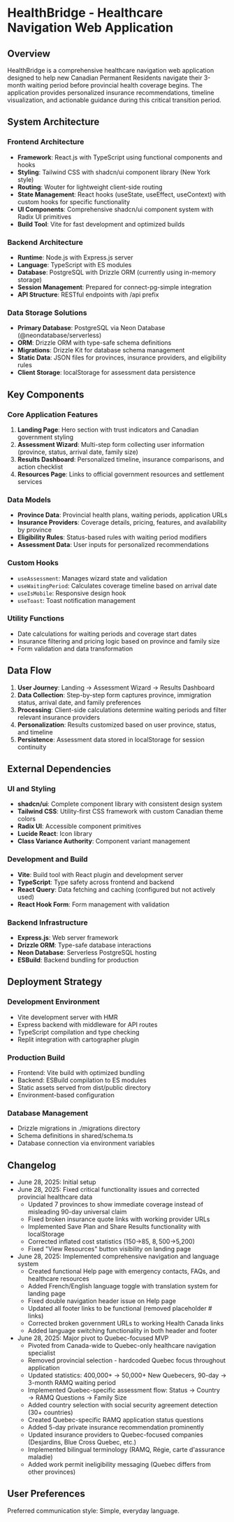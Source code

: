 # HealthBridge - Healthcare Navigation Web Application

## Overview

HealthBridge is a comprehensive healthcare navigation web application designed to help new Canadian Permanent Residents navigate their 3-month waiting period before provincial health coverage begins. The application provides personalized insurance recommendations, timeline visualization, and actionable guidance during this critical transition period.

## System Architecture

### Frontend Architecture
- **Framework**: React.js with TypeScript using functional components and hooks
- **Styling**: Tailwind CSS with shadcn/ui component library (New York style)
- **Routing**: Wouter for lightweight client-side routing
- **State Management**: React hooks (useState, useEffect, useContext) with custom hooks for specific functionality
- **UI Components**: Comprehensive shadcn/ui component system with Radix UI primitives
- **Build Tool**: Vite for fast development and optimized builds

### Backend Architecture
- **Runtime**: Node.js with Express.js server
- **Language**: TypeScript with ES modules
- **Database**: PostgreSQL with Drizzle ORM (currently using in-memory storage)
- **Session Management**: Prepared for connect-pg-simple integration
- **API Structure**: RESTful endpoints with /api prefix

### Data Storage Solutions
- **Primary Database**: PostgreSQL via Neon Database (@neondatabase/serverless)
- **ORM**: Drizzle ORM with type-safe schema definitions
- **Migrations**: Drizzle Kit for database schema management
- **Static Data**: JSON files for provinces, insurance providers, and eligibility rules
- **Client Storage**: localStorage for assessment data persistence

## Key Components

### Core Application Features
1. **Landing Page**: Hero section with trust indicators and Canadian government styling
2. **Assessment Wizard**: Multi-step form collecting user information (province, status, arrival date, family size)
3. **Results Dashboard**: Personalized timeline, insurance comparisons, and action checklist
4. **Resources Page**: Links to official government resources and settlement services

### Data Models
- **Province Data**: Provincial health plans, waiting periods, application URLs
- **Insurance Providers**: Coverage details, pricing, features, and availability by province
- **Eligibility Rules**: Status-based rules with waiting period modifiers
- **Assessment Data**: User inputs for personalized recommendations

### Custom Hooks
- `useAssessment`: Manages wizard state and validation
- `useWaitingPeriod`: Calculates coverage timeline based on arrival date
- `useIsMobile`: Responsive design hook
- `useToast`: Toast notification management

### Utility Functions
- Date calculations for waiting periods and coverage start dates
- Insurance filtering and pricing logic based on province and family size
- Form validation and data transformation

## Data Flow

1. **User Journey**: Landing → Assessment Wizard → Results Dashboard
2. **Data Collection**: Step-by-step form captures province, immigration status, arrival date, and family preferences
3. **Processing**: Client-side calculations determine waiting periods and filter relevant insurance providers
4. **Personalization**: Results customized based on user province, status, and timeline
5. **Persistence**: Assessment data stored in localStorage for session continuity

## External Dependencies

### UI and Styling
- **shadcn/ui**: Complete component library with consistent design system
- **Tailwind CSS**: Utility-first CSS framework with custom Canadian theme colors
- **Radix UI**: Accessible component primitives
- **Lucide React**: Icon library
- **Class Variance Authority**: Component variant management

### Development and Build
- **Vite**: Build tool with React plugin and development server
- **TypeScript**: Type safety across frontend and backend
- **React Query**: Data fetching and caching (configured but not actively used)
- **React Hook Form**: Form management with validation

### Backend Infrastructure
- **Express.js**: Web server framework
- **Drizzle ORM**: Type-safe database interactions
- **Neon Database**: Serverless PostgreSQL hosting
- **ESBuild**: Backend bundling for production

## Deployment Strategy

### Development Environment
- Vite development server with HMR
- Express backend with middleware for API routes
- TypeScript compilation and type checking
- Replit integration with cartographer plugin

### Production Build
- Frontend: Vite build with optimized bundling
- Backend: ESBuild compilation to ES modules
- Static assets served from dist/public directory
- Environment-based configuration

### Database Management
- Drizzle migrations in ./migrations directory
- Schema definitions in shared/schema.ts
- Database connection via environment variables

## Changelog
- June 28, 2025: Initial setup
- June 28, 2025: Fixed critical functionality issues and corrected provincial healthcare data
  - Updated 7 provinces to show immediate coverage instead of misleading 90-day universal claim
  - Fixed broken insurance quote links with working provider URLs
  - Implemented Save Plan and Share Results functionality with localStorage
  - Corrected inflated cost statistics ($150→$85, $8,500→$5,200)
  - Fixed "View Resources" button visibility on landing page
- June 28, 2025: Implemented comprehensive navigation and language system
  - Created functional Help page with emergency contacts, FAQs, and healthcare resources
  - Added French/English language toggle with translation system for landing page
  - Fixed double navigation header issue on Help page
  - Updated all footer links to be functional (removed placeholder # links)
  - Corrected broken government URLs to working Health Canada links
  - Added language switching functionality in both header and footer
- June 28, 2025: Major pivot to Quebec-focused MVP
  - Pivoted from Canada-wide to Quebec-only healthcare navigation specialist
  - Removed provincial selection - hardcoded Quebec focus throughout application
  - Updated statistics: 400,000+ → 50,000+ New Quebecers, 90-day → 3-month RAMQ waiting period
  - Implemented Quebec-specific assessment flow: Status → Country → RAMQ Questions → Family Size
  - Added country selection with social security agreement detection (30+ countries)
  - Created Quebec-specific RAMQ application status questions
  - Added 5-day private insurance recommendation prominently
  - Updated insurance providers to Quebec-focused companies (Desjardins, Blue Cross Quebec, etc.)
  - Implemented bilingual terminology (RAMQ, Régie, carte d'assurance maladie)
  - Added work permit ineligibility messaging (Quebec differs from other provinces)

## User Preferences

Preferred communication style: Simple, everyday language.
